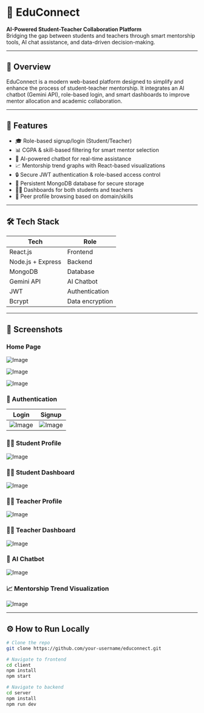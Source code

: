 
# 🚀 EduConnect

**AI-Powered Student-Teacher Collaboration Platform**  
Bridging the gap between students and teachers through smart mentorship tools, AI chat assistance, and data-driven decision-making.

---

## 🧠 Overview

EduConnect is a modern web-based platform designed to simplify and enhance the process of student-teacher mentorship. It integrates an AI chatbot (Gemini API), role-based login, and smart dashboards to improve mentor allocation and academic collaboration.

---

## 🌟 Features

- 🎓 Role-based signup/login (Student/Teacher)
- 📊 CGPA & skill-based filtering for smart mentor selection
- 🤖 AI-powered chatbot for real-time assistance
- 📈 Mentorship trend graphs with React-based visualizations
- 🔒 Secure JWT authentication & role-based access control
- 💾 Persistent MongoDB database for secure storage
- 🧑‍💻 Dashboards for both students and teachers
- 🧭 Peer profile browsing based on domain/skills

---

## 🛠️ Tech Stack

| Tech | Role |
|------|------|
| React.js | Frontend |
| Node.js + Express | Backend |
| MongoDB | Database |
| Gemini API | AI Chatbot |
| JWT | Authentication |
| Bcrypt | Data encryption |

---

## 📸 Screenshots

### Home Page
![Image](https://github.com/user-attachments/assets/9f86644f-1534-40f6-877b-1705cf201582)

![Image](https://github.com/user-attachments/assets/01216802-0c22-450b-8dda-685019388cb6)

![Image](https://github.com/user-attachments/assets/e1f53cce-b20e-478a-ad76-0962ec3cbae5)

### 🔐 Authentication
| Login | Signup |
|-------|--------|
| ![Image](https://github.com/user-attachments/assets/6d173dca-c8c8-4c0b-84de-b56f1cfe7c1d) | ![Image](https://github.com/user-attachments/assets/08d5332f-9355-4e89-a651-e695432856af)|

### 🧑‍🎓 Student Profile
![Image](https://github.com/user-attachments/assets/a5e7af46-4a8d-4268-848a-d8c1f86bedfa)

### 🧑‍🎓 Student Dashboard
![Image](https://github.com/user-attachments/assets/324e2854-44a2-4589-ace9-fc44c53abb74)

### 👩‍🏫 Teacher Profile 
![Image](https://github.com/user-attachments/assets/24a8db7c-704b-4a34-a6af-a1a5cd9622e6)

### 👩‍🏫 Teacher Dashboard
![Image](https://github.com/user-attachments/assets/b118cc90-be32-4ed6-94ef-9cb167be0daa)

### 🤖 AI Chatbot
![Image](https://github.com/user-attachments/assets/a4abaf85-31b8-446e-9fa8-bf9fa437b251)

### 📈 Mentorship Trend Visualization
![Image](https://github.com/user-attachments/assets/f5e725fb-299e-4845-a76f-7924886e2b9d)

---

## ⚙️ How to Run Locally

```bash
# Clone the repo
git clone https://github.com/your-username/educonnect.git

# Navigate to frontend
cd client
npm install
npm start

# Navigate to backend
cd server
npm install
npm run dev
